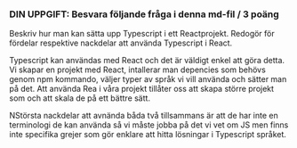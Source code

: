 ###  DIN UPPGIFT: Besvara följande fråga i denna md-fil / 3 poäng

Beskriv hur man kan sätta upp Typescript i ett Reactprojekt. Redogör för fördelar respektive nackdelar att använda Typescript i React.

Typescript kan användas med React och det är väldigt enkel att göra detta. Vi skapar en projekt med React, intallerar man depencies som behövs genom npm kommando, väljer typer av språk vi vill använda och sätter man på det. Att använda Rea i våra projekt tillåter oss att skapa större projekt som och att skala de på ett bättre sätt. 

NStörsta nackdelar att avnända båda två tillsammans är att de har inte en terminologi de kan använda så vi måste jobba på det vi vet om JS men finns inte specifika grejer som gör enklare att hitta lösningar i Typescript språket.